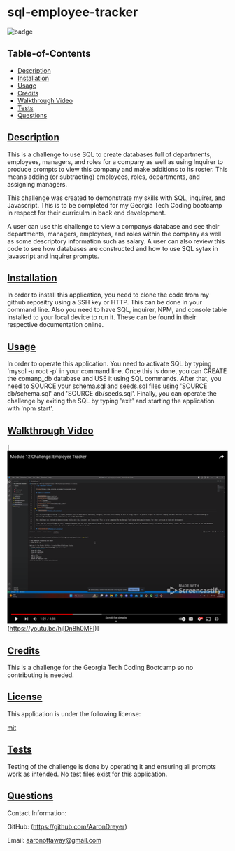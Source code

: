   # sql-employee-tracker

  ![badge](https://img.shields.io/badge/license-mit-blue)

  ## Table-of-Contents

  * [Description](#description)
  * [Installation](#installation)
  * [Usage](#usage)
  * [Credits](#credits)
  * [Walkthrough Video](#walkthrough-video)
  * [Tests](#tests)
  * [Questions](#questions)
  
  ## [Description](#table-of-contents)

  This is a challenge to use SQL to create databases full of departments, employees, managers, and roles for a company as well as using Inquirer to produce prompts to view this company and make additions to its roster. This means adding (or subtracting) employees, roles, departments, and assigning managers.

  This challenge was created to demonstrate my skills with SQL, inquirer, and Javascript. This is to be completed for my Georgia Tech Coding bootcamp in respect for their curriculm in back end development.

  A user can use this challenge to view a companys database and see their departments, managers, employees, and roles within the company as well as some descriptory information such as salary. A user can also review this code to see how databases are constructed and how to use SQL sytax in javascript and inquirer prompts.

  ## [Installation](#table-of-contents)

  In order to install this application, you need to clone the code from my github repositry using a SSH key or HTTP. This can be done in your command line. Also you need to have SQL, inquirer, NPM, and console table installed to your local device to run it. These can be found in their respective documentation online.

  ## [Usage](#table-of-contents)

  In order to operate this application. You need to activate SQL by typing 'mysql -u root -p' in your command line. Once this is done, you can CREATE the comanp_db database and USE it using SQL commands. After that, you need to SOURCE your schema.sql and seeds.sql files using 'SOURCE db/schema.sql' and 'SOURCE db/seeds.sql'. Finally, you can operate the challenge by exiting the SQL by typing 'exit' and starting the application with 'npm start'.

  ## [Walkthrough Video](#table-of-contents)

  [![Walkthrough Video](./assets/www.youtube.com_watch_v%3DhjlDn8h0MFI.png)(https://youtu.be/hjlDn8h0MFI)]
  
  ## [Credits](#table-of-contents)

  This is a challenge for the Georgia Tech Coding Bootcamp so no contributing is needed.

  
  ## [License](#table-of-contents)

  This application is under the following license:

  [mit](https://choosealicense.com/licenses/mit)
    
  
  ## [Tests](#table-of-contents)

  Testing of the challenge is done by operating it and ensuring all prompts work as intended. No test files exist for this application.

  ## [Questions](#table-of-contents)

  Contact Information:

  GitHub: (https://github.com/AaronDreyer)

  Email: aaronottaway@gmail.com
